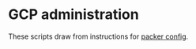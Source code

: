 # GCP administration

These scripts draw from instructions for [packer config](https://www.packer.io/docs/builders/googlecompute.html#running-on-google-cloud).
